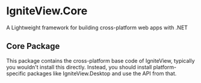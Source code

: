 # IgniteView.Core

A Lightweight framework for building cross-platform web apps with .NET

## Core Package

This package contains the cross-platform base code of IgniteView, typically you wouldn't install this directly. Instead, you should install platform-specific packages like IgniteView.Desktop and use the API from that.